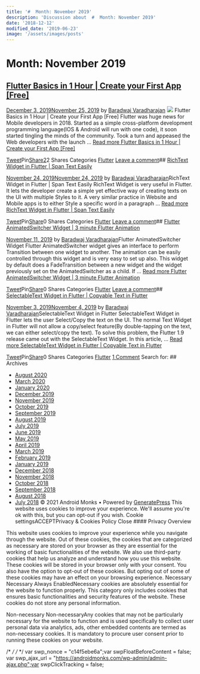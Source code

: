 ```yaml
---
title: '#  Month: November 2019'
description: 'Discussion about  #  Month: November 2019'
date: '2018-12-12'
modified_date: '2019-06-23'
image: '/assets/images/posts'
---
```

#  Month: November 2019

## [Flutter Basics in 1 Hour | Create your First App [Free]](https://androidmonks.com/flutter-basics-1-hour/)

 [December 3, 2019November 25, 2019](https://androidmonks.com/flutter-basics-1-hour/ "12:00 am") by [Baradwaj Varadharajan](https://androidmonks.com/author/admin/ "View all posts by Baradwaj Varadharajan")  [![](data:image/gif;base64,R0lGODlhAQABAIAAAAAAAP///yH5BAEAAAAALAAAAAABAAEAAAIBRAA7)![](https://androidmonks.com/wp-content/uploads/2019/11/Flutter-in-1-Hour.png)](https://androidmonks.com/flutter-basics-1-hour/) Flutter Basics in 1 Hour | Create your First App [Free] Flutter was huge news for Mobile developers in 2018. Started as a simple cross-platform development programming language(IOS & Android will run with one code), it soon started tingling the minds of the community. Took a turn and appeased the Web developers with the launch … [Read more Flutter Basics in 1 Hour | Create your First App [Free]](https://androidmonks.com/flutter-basics-1-hour/ "Flutter Basics in 1 Hour | Create your First App [Free]")

[Tweet](https://twitter.com/intent/tweet?text=Flutter+Basics+in+1+Hour++Create+your+First+App+%5BFree%5D&url=https%3A%2F%2Fandroidmonks.com%2Fflutter-basics-1-hour%2F)Pin[Share2](https://www.facebook.com/share.php?u=https%3A%2F%2Fandroidmonks.com%2Fflutter-basics-1-hour%2F)2 Shares Categories [Flutter](https://androidmonks.com/category/flutter/) [Leave a comment](https://androidmonks.com/flutter-basics-1-hour/#respond)## [RichText Widget in Flutter | Span Text Easily](https://androidmonks.com/richtext-flutter/)

 [November 24, 2019November 24, 2019](https://androidmonks.com/richtext-flutter/ "3:00 am") by [Baradwaj Varadharajan](https://androidmonks.com/author/admin/ "View all posts by Baradwaj Varadharajan")RichText Widget in Flutter | Span Text Easily RichText Widget is very useful in Flutter. It lets the developer create a simple yet effective way of creating texts on the UI with multiple Styles to it. A very similar practice in Website and Mobile apps is to either Style a specific word in a paragraph … [Read more RichText Widget in Flutter | Span Text Easily](https://androidmonks.com/richtext-flutter/ "RichText Widget in Flutter | Span Text Easily")

[Tweet](https://twitter.com/intent/tweet?text=RichText+Widget+in+Flutter++Span+Text+Easily&url=https%3A%2F%2Fandroidmonks.com%2Frichtext-flutter%2F)Pin[Share](https://www.facebook.com/share.php?u=https%3A%2F%2Fandroidmonks.com%2Frichtext-flutter%2F)0 Shares Categories [Flutter](https://androidmonks.com/category/flutter/) [Leave a comment](https://androidmonks.com/richtext-flutter/#respond)## [Flutter AnimatedSwitcher Widget | 3 minute Flutter Animation](https://androidmonks.com/flutter-animatedswitcher-widget/)

 [November 11, 2019](https://androidmonks.com/flutter-animatedswitcher-widget/ "3:24 am") by [Baradwaj Varadharajan](https://androidmonks.com/author/admin/ "View all posts by Baradwaj Varadharajan")Flutter AnimatedSwitcher Widget Flutter AnimatedSwitcher widget gives an interface to perform Transition between one widget to another. The animation can be easily controlled through this widget and is very easy to set up also. This widget by default does a FadeTransition between a new widget and the widget previously set on the AnimatedSwitcher as a child. If … [Read more Flutter AnimatedSwitcher Widget | 3 minute Flutter Animation](https://androidmonks.com/flutter-animatedswitcher-widget/ "Flutter AnimatedSwitcher Widget | 3 minute Flutter Animation")

[Tweet](https://twitter.com/intent/tweet?text=Flutter+AnimatedSwitcher+Widget++3+minute+Flutter+Animation&url=https%3A%2F%2Fandroidmonks.com%2Fflutter-animatedswitcher-widget%2F)Pin[Share](https://www.facebook.com/share.php?u=https%3A%2F%2Fandroidmonks.com%2Fflutter-animatedswitcher-widget%2F)0 Shares Categories [Flutter](https://androidmonks.com/category/flutter/) [Leave a comment](https://androidmonks.com/flutter-animatedswitcher-widget/#respond)## [SelectableText Widget in Flutter | Copyable Text in Flutter](https://androidmonks.com/selectabletext-widget-flutter/)

 [November 3, 2019November 4, 2019](https://androidmonks.com/selectabletext-widget-flutter/ "5:00 am") by [Baradwaj Varadharajan](https://androidmonks.com/author/admin/ "View all posts by Baradwaj Varadharajan")SelectableText Widget in Flutter SelectableText Widget in Flutter lets the user Select/Copy the text on the UI. The normal Text Widget in Flutter will not allow a copy/select feature(By double-tapping on the text, we can either select/copy the text). To solve this problem, the Flutter 1.9 release came out with the SelectableText Widget. In this article, … [Read more SelectableText Widget in Flutter | Copyable Text in Flutter](https://androidmonks.com/selectabletext-widget-flutter/ "SelectableText Widget in Flutter | Copyable Text in Flutter")

[Tweet](https://twitter.com/intent/tweet?text=SelectableText+Widget+in+Flutter++Copyable+Text+in+Flutter&url=https%3A%2F%2Fandroidmonks.com%2Fselectabletext-widget-flutter%2F)Pin[Share](https://www.facebook.com/share.php?u=https%3A%2F%2Fandroidmonks.com%2Fselectabletext-widget-flutter%2F)0 Shares Categories [Flutter](https://androidmonks.com/category/flutter/) [1 Comment](https://androidmonks.com/selectabletext-widget-flutter/#comments)  Search for:   ## Archives

* [August 2020](https://androidmonks.com/2020/08/)
* [March 2020](https://androidmonks.com/2020/03/)
* [January 2020](https://androidmonks.com/2020/01/)
* [December 2019](https://androidmonks.com/2019/12/)
* [November 2019](https://androidmonks.com/2019/11/)
* [October 2019](https://androidmonks.com/2019/10/)
* [September 2019](https://androidmonks.com/2019/09/)
* [August 2019](https://androidmonks.com/2019/08/)
* [July 2019](https://androidmonks.com/2019/07/)
* [June 2019](https://androidmonks.com/2019/06/)
* [May 2019](https://androidmonks.com/2019/05/)
* [April 2019](https://androidmonks.com/2019/04/)
* [March 2019](https://androidmonks.com/2019/03/)
* [February 2019](https://androidmonks.com/2019/02/)
* [January 2019](https://androidmonks.com/2019/01/)
* [December 2018](https://androidmonks.com/2018/12/)
* [November 2018](https://androidmonks.com/2018/11/)
* [October 2018](https://androidmonks.com/2018/10/)
* [September 2018](https://androidmonks.com/2018/09/)
* [August 2018](https://androidmonks.com/2018/08/)
* [July 2018](https://androidmonks.com/2018/07/)
 © 2021 Android Monks • Powered by [GeneratePress](https://generatepress.com) This website uses cookies to improve your experience. We'll assume you're ok with this, but you can opt-out if you wish. Cookie settingsACCEPTPrivacy & Cookies Policy   Close #### Privacy Overview

This website uses cookies to improve your experience while you navigate through the website. Out of these cookies, the cookies that are categorized as necessary are stored on your browser as they are essential for the working of basic functionalities of the website. We also use third-party cookies that help us analyze and understand how you use this website. These cookies will be stored in your browser only with your consent. You also have the option to opt-out of these cookies. But opting out of some of these cookies may have an effect on your browsing experience.  Necessary  Necessary Always EnabledNecessary cookies are absolutely essential for the website to function properly. This category only includes cookies that ensures basic functionalities and security features of the website. These cookies do not store any personal information.

 Non-necessary  Non-necessaryAny cookies that may not be particularly necessary for the website to function and is used specifically to collect user personal data via analytics, ads, other embedded contents are termed as non-necessary cookies. It is mandatory to procure user consent prior to running these cookies on your website.

  /* <![CDATA[ */
var tocplus = {"visibility\_show":"show","visibility\_hide":"hide","width":"Auto"};
/* ]]> */  /* <![CDATA[ */
var socialWarfare = {"addons":[],"post\_id":"2197","variables":{"emphasizeIcons":false,"powered\_by\_toggle":false,"affiliate\_link":"https:\/\/warfareplugins.com"},"floatBeforeContent":""};
/* ]]> */       var swp\_nonce = "c14f5ebe6a";var swpFloatBeforeContent = false; var swp\_ajax\_url = "https://androidmonks.com/wp-admin/admin-ajax.php";var swpClickTracking = false; 